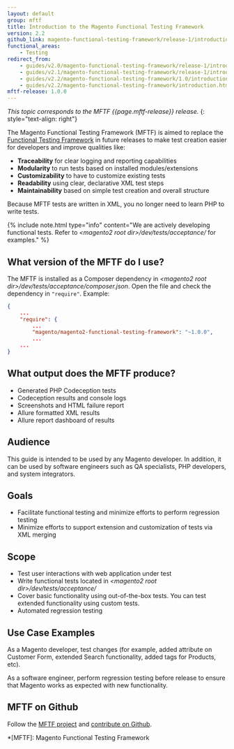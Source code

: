 ```yaml
---
layout: default
group: mftf
title: Introduction to the Magento Functional Testing Framework
version: 2.2
github_link: magento-functional-testing-framework/release-1/introduction.md
functional_areas:
    - Testing
redirect_from:
    - guides/v2.0/magento-functional-testing-framework/release-1/introduction.html
    - guides/v2.1/magento-functional-testing-framework/release-1/introduction.html
    - guides/v2.2/magento-functional-testing-framework/1.0/introduction.html
    - guides/v2.2/magento-functional-testing-framework/introduction.html
mftf-release: 1.0.0
---
```


_This topic corresponds to the MFTF {{page.mftf-release}} release._
{: style="text-align: right"}

The Magento Functional Testing Framework (MFTF) is aimed to replace the [Functional Testing Framework] in future releases to make test creation easier for developers and improve qualities like:

* **Traceability** for clear logging and reporting capabilities
* **Modularity** to run tests based on installed modules/extensions
* **Customizability** to have to customize existing tests
* **Readability** using clear, declarative XML test steps
* **Maintainability** based on simple test creation and overall structure

Because MFTF tests are written in XML, you no longer need to learn PHP to write tests.

{%
include note.html
type="info"
content="We are actively developing functional tests.
Refer to _\<magento2 root dir\>/dev/tests/acceptance/_ for examples."
%}

## What version of the MFTF do I use?

The MFTF is installed as a Composer dependency in _\<magento2 root dir\>/dev/tests/acceptance/composer.json_.
Open the file and check the dependency in `"require"`. Example:

```json
{
    ...
    "require": {
        ...
        "magento/magento2-functional-testing-framework": "~1.0.0",
        ...
    ...
}
```

## What output does the MFTF produce?

- Generated PHP Codeception tests
- Codeception results and console logs
- Screenshots and HTML failure report
- Allure formatted XML results
- Allure report dashboard of results

## Audience

This guide is intended to be used by any Magento developer.
In addition, it can be used by software engineers such as QA specialists, PHP developers, and system integrators.

## Goals

-   Facilitate functional testing and minimize efforts to perform regression testing
-   Minimize efforts to support extension and customization of tests via XML merging

## Scope

-   Test user interactions with web application under test
-   Write functional tests located in _\<magento2 root dir\>/dev/tests/acceptance/_
-   Cover basic functionality using out-of-the-box tests.
You can test extended functionality using custom tests.
-   Automated regression testing

## Use Case Examples

As a Magento developer, test changes (for example, added attribute on Customer Form, extended Search functionality, added tags for Products, etc).

As a software engineer, perform regression testing before release to ensure that Magento works as expected with new functionality.

## MFTF on Github

Follow the [MFTF project] and [contribute on Github].

<!-- LINK DEFINITIONS -->

[contribute on Github]: ../contribution-guidelines.html
[Functional Testing Framework]: {{page.baseurl}}mtf/mtf_introduction.html

[`magento` repositories]: https://github.com/magento
[MFTF project]: https://github.com/magento/magento2-functional-testing-framework

<!-- Abbreviations -->

*[MFTF]: Magento Functional Testing Framework

